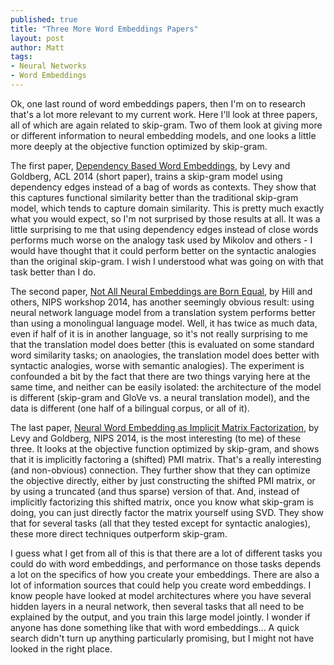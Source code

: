 ```yaml
---
published: true
title: "Three More Word Embeddings Papers"
layout: post
author: Matt
tags:
- Neural Networks
- Word Embeddings
---
```


Ok, one last round of word embeddings papers, then I'm on to research that's a lot more relevant
to my current work.  Here I'll look at three papers, all of which are again related to skip-gram.
Two of them look at giving more or different information to neural embedding models, and one looks
a little more deeply at the objective function optimized by skip-gram.

The first paper, [Dependency Based Word
Embeddings](http://www.cs.bgu.ac.il/~yoavg/publications/acl2014syntemb.pdf), by Levy and Goldberg,
ACL 2014 (short paper), trains a skip-gram model using dependency edges instead of a bag of words
as contexts.  They show that this captures functional similarity better than the traditional
skip-gram model, which tends to capture domain similarity.  This is pretty much exactly what you
would expect, so I'm not surprised by those results at all.  It was a little surprising to me that
using dependency edges instead of close words performs much worse on the analogy task used by
Mikolov and others - I would have thought that it could perform better on the syntactic analogies
than the original skip-gram.  I wish I understood what was going on with that task better than I
do.

The second paper, [Not All Neural Embeddings are Born Equal](http://arxiv.org/abs/1410.0718), by
Hill and others, NIPS workshop 2014, has another seemingly obvious result: using neural network
language model from a translation system performs better than using a monolingual language model.
Well, it has twice as much data, even if half of it is in another language, so it's not really
surprising to me that the translation model does better (this is evaluated on some standard word
similarity tasks; on anaologies, the translation model does better with syntactic analogies, worse
with semantic analogies).  The experiment is confounded a bit by the fact that there are two
things varying here at the same time, and neither can be easily isolated: the architecture of the
model is different (skip-gram and GloVe vs. a neural translation model), and the data is different
(one half of a bilingual corpus, or all of it).

The last paper, [Neural Word Embedding as Implicit Matrix
Factorization](http://papers.nips.cc/paper/5477-neural-word-embedding-as-implicit-matrix-factorization),
by Levy and Goldberg, NIPS 2014, is the most interesting (to me) of these three.  It looks at the
objective function optimized by skip-gram, and shows that it is implicitly factoring a (shifted)
PMI matrix.  That's a really interesting (and non-obvious) connection.  They further show that they
can optimize the objective directly, either by just constructing the shifted PMI matrix, or by
using a truncated (and thus sparse) version of that.  And, instead of implicitly factorizing this
shifted matrix, once you know what skip-gram is doing, you can just directly factor the matrix
yourself using SVD.  They show that for several tasks (all that they tested except for syntactic
analogies), these more direct techniques outperform skip-gram.

I guess what I get from all of this is that there are a lot of different tasks you could do with
word embeddings, and performance on those tasks depends a lot on the specifics of how you create
your embeddings.  There are also a lot of information sources that could help you create word
embeddings.  I know people have looked at model architectures where you have several hidden layers
in a neural network, then several tasks that all need to be explained by the output, and you train
this large model jointly.  I wonder if anyone has done something like that with word embeddings...
A quick search didn't turn up anything particularly promising, but I might not have looked in the
right place.
